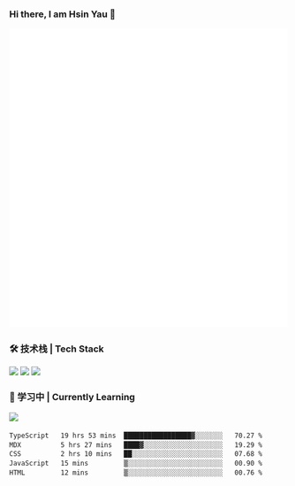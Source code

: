 ### Hi there, I am Hsin Yau 👋 
![Metrics](./github-metrics.svg)

### 🛠 技术栈 | Tech Stack
![](https://skillicons.dev/icons?i=html,css,js,ts,sass,jquery,bootstrap,vue&theme=light) 
![](https://skillicons.dev/icons?i=vite,nuxtjs,webpack,tailwindcss,windicss,nodejs,express,markdown&theme=light)
![](https://skillicons.dev/icons?i=mysql,mongodb,git,pug,vscode,idea,ps,figma&theme=light)

### 📖 学习中 | Currently Learning

![](https://skillicons.dev/icons?i=react,nextjs,svelte,nestjs,nginx,docker,rollupjs&theme=light)

<!--START_SECTION:waka-->

```txt
TypeScript   19 hrs 53 mins  █████████████████▓░░░░░░░   70.27 %
MDX          5 hrs 27 mins   ████▓░░░░░░░░░░░░░░░░░░░░   19.29 %
CSS          2 hrs 10 mins   ██░░░░░░░░░░░░░░░░░░░░░░░   07.68 %
JavaScript   15 mins         ▒░░░░░░░░░░░░░░░░░░░░░░░░   00.90 %
HTML         12 mins         ▒░░░░░░░░░░░░░░░░░░░░░░░░   00.76 %
```

<!--END_SECTION:waka-->
